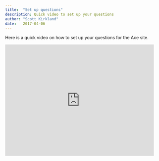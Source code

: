 ```yaml
---
title:  "Set up questions"
description: Quick video to set up your questions
author: "Scott Kirkland"
date:   2017-04-06
---
```


Here is a quick video on how to set up your questions for the Ace site.

<iframe width="480" height="360" src="https://www.youtube.com/embed/yNjgsPTL2Yo" frameborder="0"> </iframe>
